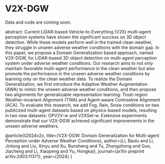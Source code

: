 # V2X-DGW

Data and code are coming soon.

abstract:
Current LiDAR-based Vehicle-to-Everything (V2X) multi-agent  perception systems have shown the significant success on 3D object detection. While these models perform well in the trained clean weather, they struggle in unseen adverse weather conditions with the domain gap. In this paper,  we propose a Domain Generalization based approach, named V2X-DGW, for LiDAR-based 3D object detection on multi-agent perception system under adverse weather conditions. Our research aims to not only maintain favorable multi-agent performance in the clean weather but also promote the performance in the unseen adverse weather conditions by learning only on the clean weather data. To realize the Domain Generalization, we first introduce the Adaptive Weather Augmentation (AWA) to mimic the unseen adverse weather conditions, and then propose two alignments for generalizable representation learning: Trust-region Weather-invariant Alignment (TWA) and Agent-aware Contrastive  Alignment (ACA). To evaluate this research, we add Fog, Rain, Snow conditions on two publicized multi-agent datasets based on physics-based models, resulting in two new datasets: OPV2V-w and V2XSet-w. Extensive experiments demonstrate that our V2X-DGW achieved significant improvements in the unseen adverse weathers.



@article{li2024v2x,
  title={V2X-DGW: Domain Generalization for Multi-agent Perception under Adverse Weather Conditions},
  author={Li, Baolu and Li, Jinlong and Liu, Xinyu and Xu, Runsheng and Tu, Zhengzhong and Guo, Jiacheng and Li, Xiaopeng and Yu, Hongkai},
  journal={arXiv preprint arXiv:2403.11371},
  year={2024}
}

